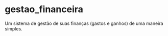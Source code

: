 # gestao_financeira
Um sistema de gestão de suas finanças (gastos e ganhos) de uma maneira simples.
